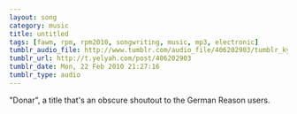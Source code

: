 ```yaml
---
layout: song
category: music
title: untitled
tags: [fawm, rpm, rpm2010, songwriting, music, mp3, electronic]
tumblr_audio_file: http://www.tumblr.com/audio_file/406202903/tumblr_ky9yxgClBI1qzo4ep
tumblr_url: http://t.yelyah.com/post/406202903
tumblr_date: Mon, 22 Feb 2010 21:27:16
tumblr_type: audio
---
```

"Donar", a title that's an obscure shoutout to the German Reason users.
